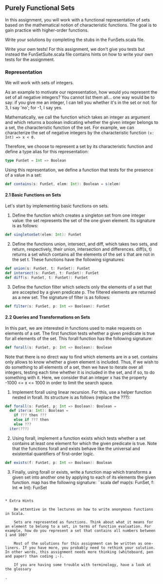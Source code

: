 ## Purely Functional Sets

In this assignment, you will work with a functional representation of sets based on the mathematical notion of characteristic functions. The goal is to gain practice with higher-order functions.

Write your solutions by completing the stubs in the FunSets.scala file.

Write your own tests! For this assignment, we don't give you tests but instead the FunSetSuite.scala file contains hints on how to write your own tests for the assignment.
### Representation

We will work with sets of integers.

As an example to motivate our representation, how would you represent the set of all negative integers? You cannot list them all... one way would be to say: if you give me an integer, I can tell you whether it's in the set or not: for 3, I say 'no'; for -1, I say yes.

Mathematically, we call the function which takes an integer as argument and which returns a boolean indicating whether the given integer belongs to a set, the characteristic function of the set. For example, we can characterize the set of negative integers by the characteristic function ```(x: Int) => x < 0.```

Therefore, we choose to represent a set by its characteristic function and define a type alias for this representation:
```scala
type FunSet = Int => Boolean
```
Using this representation, we define a function that tests for the presence of a value in a set:
```scala
def contains(s: FunSet, elem: Int): Boolean = s(elem)
```
#### 2.1 Basic Functions on Sets

Let's start by implementing basic functions on sets.

1. Define the function which creates a singleton set from one integer value: the set represents the set of the one given element. Its signature is as follows:
```scala
def singletonSet(elem: Int): FunSet
```
2. Define the functions union, intersect, and diff, which takes two sets, and return, respectively, their union, intersection and differences. diff(s, t) returns a set which contains all the elements of the set s that are not in the set t. These functions have the following signatures:
```scala
def union(s: FunSet, t: FunSet): FunSet
def intersect(s: FunSet, t: FunSet): FunSet
def diff(s: FunSet, t: FunSet): FunSet
```
3. Define the function filter which selects only the elements of a set that are accepted by a given predicate p. The filtered elements are returned as a new set. The signature of filter is as follows: 
```scala
def filter(s: FunSet, p: Int => Boolean): FunSet
```
#### 2.2 Queries and Transformations on Sets

In this part, we are interested in functions used to make requests on elements of a set. The first function tests whether a given predicate is true for all elements of the set. This forall function has the following signature:
```scala
def forall(s: FunSet, p: Int => Boolean): Boolean
```
Note that there is no direct way to find which elements are in a set. contains only allows to know whether a given element is included. Thus, if we wish to do something to all elements of a set, then we have to iterate over all integers, testing each time whether it is included in the set, and if so, to do something with it. Here, we consider that an integer x has the property -1000 <= x <= 1000 in order to limit the search space.

1. Implement forall using linear recursion. For this, use a helper function nested in forall. Its structure is as follows (replace the ???):
```scala
def forall(s: FunSet, p: Int => Boolean): Boolean =
  def iter(a: Int): Boolean =
    if ??? then ???
    else if ??? then
    else ???
  iter(???)
```
2. Using forall, implement a function exists which tests whether a set contains at least one element for which the given predicate is true. Note that the functions forall and exists behave like the universal and existential quantifiers of first-order logic.
```scala
def exists(f: FunSet, p: Int => Boolean): Boolean
```
3. Finally, using forall or exists, write a function map which transforms a given set into another one by applying to each of its elements the given function. map has the following signature:
``scala
def map(s: FunSet, f: Int => Int): FunSet
```

* Extra Hints

    Be attentive in the lectures on how to write anonymous functions in Scala.

    Sets are represented as functions. Think about what it means for an element to belong to a set, in terms of function evaluation. For example, how do you represent a set that contains all numbers between 1 and 100?

    Most of the solutions for this assignment can be written as one-liners. If you have more, you probably need to rethink your solution. In other words, this assignment needs more thinking (whiteboard, pen and paper) than coding ;-).

    If you are having some trouble with terminology, have a look at the glossary

.
